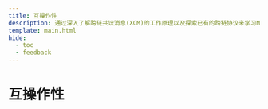 ```yaml
---
title: 互操作性
description: 通过深入了解跨链共识消息(XCM)的工作原理以及探索已有的跨链协议来学习Moonbeam上的互操作性。
template: main.html
hide:
  - toc
  - feedback
---
```


<h1 class='subsection-title'>互操作性</h1>
<div class='subsection-wrapper'></div>